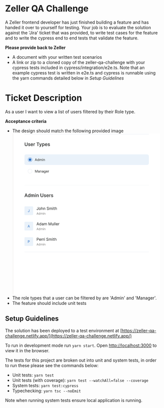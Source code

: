 # Zeller QA Challenge
A Zeller frontend developer has just finished building a feature and has handed it over to yourself for testing. Your job is to evaluate the solution against the 'Jira' ticket that was provided, to write test cases for the feature and to write the cypress end to end tests that validate the feature. 

**Please provide back to Zeller**
- A document with your written test scenarios 
- A link or zip to a cloned copy of the zeller-qa-challenge with your cypress tests included in cypress/integration/e2e.ts. Note that an example cypress test is written in e2e.ts and cypress is runnable using the yarn commands detailed below in *Setup Guidelines*


# Ticket Description
As a user I want to view a list of users filtered by their Role type. 

**Acceptance criteria**
- The design should match the following provided image <br />
  <img src="./Requirements/zeller-customers-design.png" alt="Requirements" width="500"/>
- The role types that a user can be filtered by are 'Admin' and 'Manager'. 
- The feature should include unit tests



## Setup Guidelines

The solution has been deployed to a test environment at [https://zeller-qa-challenge.netlify.app/](https://zeller-qa-challenge.netlify.app/)

To run in development mode run `yarn start`. Open
[http://localhost:3000](http://localhost:3000) to view it in the browser.

The tests for this project are broken out into unit and system tests, in order
to run these please see the commands below:

* Unit tests: `yarn test`
* Unit tests (with coverage): `yarn test --watchAll=false --coverage`
* System tests:  `yarn test:cypress`
* Typechecking: `yarn tsc --noEmit`

Note when running system tests ensure local application is running.
